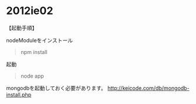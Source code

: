 2012ie02
========

【起動手順】

nodeModuleをインストール
> npm install

起動
> node app


mongodbを起動しておく必要があります。
http://keicode.com/db/mongodb-install.php
